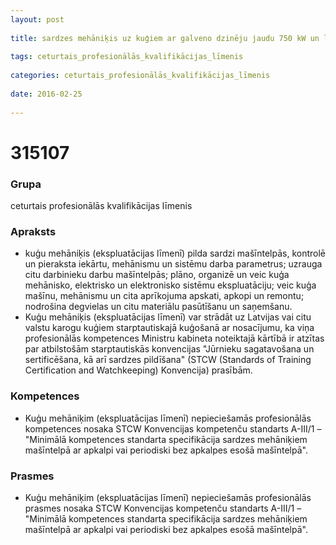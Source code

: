 ```yaml
---
layout: post
    
title: sardzes mehāniķis uz kuģiem ar galveno dzinēju jaudu 750 kW un lielāku
    
tags: ceturtais_profesionālās_kvalifikācijas_līmenis
    
categories: ceturtais_profesionālās_kvalifikācijas_līmenis
    
date: 2016-02-25
    
---
```

# 315107

### Grupa
ceturtais profesionālās kvalifikācijas līmenis

### Apraksts

* kuģu mehāniķis (ekspluatācijas līmenī) pilda sardzi mašīntelpās, kontrolē un pieraksta iekārtu, mehānismu un sistēmu darba parametrus; uzrauga citu darbinieku darbu mašīntelpās; plāno, organizē un veic kuģa mehānisko, elektrisko un elektronisko sistēmu ekspluatāciju; veic kuģa mašīnu, mehānismu un cita aprīkojuma apskati, apkopi un remontu; nodrošina degvielas un citu materiālu pasūtīšanu un saņemšanu.
* Kuģu mehāniķis (ekspluatācijas līmenī) var strādāt uz Latvijas vai citu valstu karogu kuģiem starptautiskajā kuģošanā ar nosacījumu, ka viņa profesionālās kompetences Ministru kabineta noteiktajā kārtībā ir atzītas par atbilstošām starptautiskās konvencijas "Jūrnieku sagatavošana un sertificēšana, kā arī sardzes pildīšana" (STCW (Standards of Training Certification and Watchkeeping) Konvencija) prasībām.

### Kompetences

* Kuģu mehāniķim (ekspluatācijas līmenī) nepieciešamās profesionālās kompetences nosaka STCW Konvencijas kompetenču standarts A-III/1 – "Minimālā kompetences standarta specifikācija sardzes mehāniķiem mašīntelpā ar apkalpi vai periodiski bez apkalpes esošā mašīntelpā".

### Prasmes 
* Kuģu mehāniķim (ekspluatācijas līmenī) nepieciešamās profesionālās prasmes nosaka STCW Konvencijas kompetenču standarts A-III/1 – "Minimālā kompetences standarta specifikācija sardzes mehāniķiem mašīntelpā ar apkalpi vai periodiski bez apkalpes esošā mašīntelpā".